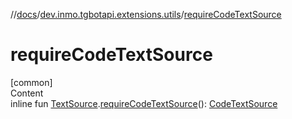//[docs](../../index.md)/[dev.inmo.tgbotapi.extensions.utils](index.md)/[requireCodeTextSource](require-code-text-source.md)



# requireCodeTextSource  
[common]  
Content  
inline fun [TextSource](../dev.inmo.tgbotapi.CommonAbstracts/-text-source/index.md).[requireCodeTextSource](require-code-text-source.md)(): [CodeTextSource](../dev.inmo.tgbotapi.types.MessageEntity.textsources/-code-text-source/index.md)  



